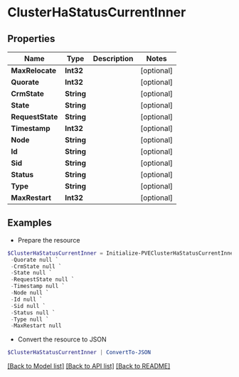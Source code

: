 # ClusterHaStatusCurrentInner
## Properties

Name | Type | Description | Notes
------------ | ------------- | ------------- | -------------
**MaxRelocate** | **Int32** |  | [optional] 
**Quorate** | **Int32** |  | [optional] 
**CrmState** | **String** |  | [optional] 
**State** | **String** |  | [optional] 
**RequestState** | **String** |  | [optional] 
**Timestamp** | **Int32** |  | [optional] 
**Node** | **String** |  | [optional] 
**Id** | **String** |  | [optional] 
**Sid** | **String** |  | [optional] 
**Status** | **String** |  | [optional] 
**Type** | **String** |  | [optional] 
**MaxRestart** | **Int32** |  | [optional] 

## Examples

- Prepare the resource
```powershell
$ClusterHaStatusCurrentInner = Initialize-PVEClusterHaStatusCurrentInner  -MaxRelocate null `
 -Quorate null `
 -CrmState null `
 -State null `
 -RequestState null `
 -Timestamp null `
 -Node null `
 -Id null `
 -Sid null `
 -Status null `
 -Type null `
 -MaxRestart null
```

- Convert the resource to JSON
```powershell
$ClusterHaStatusCurrentInner | ConvertTo-JSON
```

[[Back to Model list]](../README.md#documentation-for-models) [[Back to API list]](../README.md#documentation-for-api-endpoints) [[Back to README]](../README.md)

